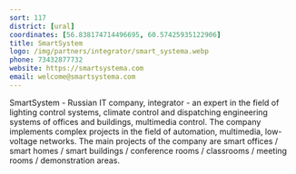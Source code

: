 ```yaml
---
sort: 117
district: [ural]
coordinates: [56.838174714496695, 60.57425935122906]
title: SmartSystem
logo: /img/partners/integrator/smart_systema.webp
phone: 73432877732
website: https://smartsystema.com
email: welcome@smartsystema.com
---
```


SmartSystem - Russian IT company, integrator - an expert in the field of lighting control systems, climate control and dispatching engineering systems of offices and buildings, multimedia control. The company implements complex projects in the field of automation, multimedia, low-voltage networks. The main projects of the company are smart offices / smart homes / smart buildings / conference rooms / classrooms / meeting rooms / demonstration areas.
